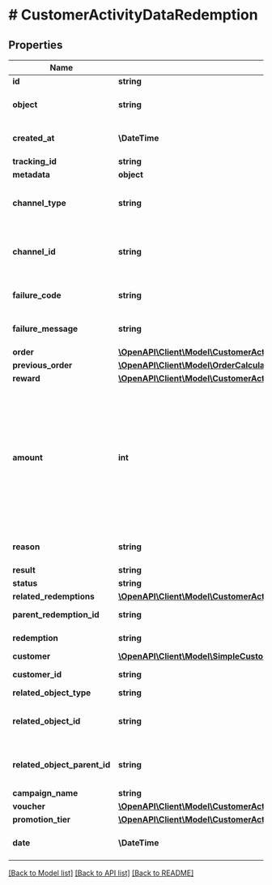 # # CustomerActivityDataRedemption

## Properties

Name | Type | Description | Notes
------------ | ------------- | ------------- | -------------
**id** | **string** | Unique redemption ID. | [optional]
**object** | **string** | The type of the object represented by the JSON. This object stores information about the &#x60;redemption&#x60;. | [optional] [default to 'redemption']
**created_at** | **\DateTime** | Timestamp representing the date and time when the redemption was created. The value is shown in the ISO 8601 format. | [optional]
**tracking_id** | **string** | Hashed customer source ID. | [optional]
**metadata** | **object** |  | [optional]
**channel_type** | **string** | The source of the channel for the redemption rollback. A &#x60;USER&#x60; corresponds to the Voucherify Dashboard and an &#x60;API&#x60; corresponds to the API. | [optional]
**channel_id** | **string** | Unique channel ID of the user performing the redemption. This is either a user ID from a user using the Voucherify Dashboard or an X-APP-Id of a user using the API. | [optional]
**failure_code** | **string** | If the result is &#x60;FAILURE&#x60;, this parameter will provide a generic reason as to why the redemption failed. | [optional]
**failure_message** | **string** | If the result is &#x60;FAILURE&#x60;, this parameter will provide a more expanded reason as to why the redemption failed. | [optional]
**order** | [**\OpenAPI\Client\Model\CustomerActivityDataRedemptionOrder**](CustomerActivityDataRedemptionOrder.md) |  | [optional]
**previous_order** | [**\OpenAPI\Client\Model\OrderCalculated**](OrderCalculated.md) |  | [optional]
**reward** | [**\OpenAPI\Client\Model\CustomerActivityDataRedemptionReward**](CustomerActivityDataRedemptionReward.md) |  | [optional]
**amount** | **int** | For gift cards, this is a positive integer in the smallest currency unit (e.g. 100 cents for $1.00) representing the number of redeemed credits. For loyalty cards, this is the number of loyalty points used in the transaction. and For gift cards, this is a positive integer in the smallest currency unit (e.g. 100 cents for $1.00) representing the number of redeemed credits. For loyalty cards, this is the number of loyalty points used in the transaction. In the case of redemption rollback, the numbers are expressed as negative integers. | [optional]
**reason** | **string** | System generated cause for the redemption being invalid in the context of the provided parameters. | [optional]
**result** | **string** | Redemption result. | [optional]
**status** | **string** | Redemption status. | [optional]
**related_redemptions** | [**\OpenAPI\Client\Model\CustomerActivityDataRedemptionRelatedRedemptions**](CustomerActivityDataRedemptionRelatedRedemptions.md) |  | [optional]
**parent_redemption_id** | **string** | Unique redemption ID of the parent redemption. | [optional]
**redemption** | **string** | Unique redemption ID of the parent redemption. | [optional]
**customer** | [**\OpenAPI\Client\Model\SimpleCustomer**](SimpleCustomer.md) |  | [optional]
**customer_id** | **string** | Unique customer ID of the redeeming customer. | [optional]
**related_object_type** | **string** | Defines the related object. | [optional]
**related_object_id** | **string** | Unique related object ID assigned by Voucherify, i.e. v_lfZi4rcEGe0sN9gmnj40bzwK2FH6QUno for a voucher. | [optional]
**related_object_parent_id** | **string** | Unique related parent object ID assigned by Voucherify, i.e. v_lfZi4rcEGe0sN9gmnj40bzwK2FH6QUno for a voucher. | [optional]
**campaign_name** | **string** | Campaign name | [optional]
**voucher** | [**\OpenAPI\Client\Model\CustomerActivityDataRedemptionVoucher**](CustomerActivityDataRedemptionVoucher.md) |  | [optional]
**promotion_tier** | [**\OpenAPI\Client\Model\CustomerActivityDataRedemptionPromotionTier**](CustomerActivityDataRedemptionPromotionTier.md) |  | [optional]
**date** | **\DateTime** | Timestamp representing the date and time when the redemption was created. The value is shown in the ISO 8601 format. | [optional]

[[Back to Model list]](../../README.md#models) [[Back to API list]](../../README.md#endpoints) [[Back to README]](../../README.md)
